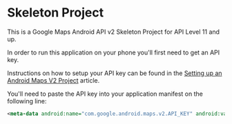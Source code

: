 # Skeleton Project

This is a Google Maps Android API v2 Skeleton Project for API Level 11 and up.

In order to run this application on your phone you'll first need to get an API key.

Instructions on how to setup your API key can be found in the [Setting up an Android Maps V2 Project][0] article.

You'll need to paste the API key into your application manifest on the following line:

```xml
<meta-data android:name="com.google.android.maps.v2.API_KEY" android:value="INSERT_YOUR_API_KEY_HERE"/>
```

[0]: http://ddewaele.github.io/GoogleMapsV2WithActionBarSherlock/part1 "Setting up an Android Maps V2 Project"

        
        
        